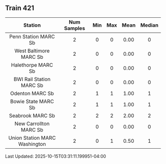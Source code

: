 ## Train 421

| Station | Num Samples | Min | Max | Mean | Median |
| :-----: | :---------: | :-: | :-: | :--: | :----: |
| Penn Station MARC Sb | 2 | 0 | 0 | 0.00 | 0 |
| West Baltimore MARC Sb | 2 | 0 | 0 | 0.00 | 0 |
| Halethorpe MARC Sb | 2 | 0 | 0 | 0.00 | 0 |
| BWI Rail Station MARC Sb | 2 | 0 | 0 | 0.00 | 0 |
| Odenton MARC Sb | 2 | 1 | 1 | 1.00 | 1 |
| Bowie State MARC Sb | 2 | 1 | 1 | 1.00 | 1 |
| Seabrook MARC Sb | 2 | 2 | 2 | 2.00 | 2 |
| New Carrollton MARC Sb | 2 | 0 | 0 | 0.00 | 0 |
| Union Station MARC Washington | 2 | 0 | 1 | 0.50 | 1 |


Last Updated: 2025-10-15T03:31:11.199951-04:00